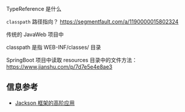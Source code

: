 

TypeReference 是什么

`classpath` 路径指向？
https://segmentfault.com/a/1190000015802324

传统的 JavaWeb 项目中

classpath 是指 WEB-INF/classes/ 目录

SpringBoot 项目中读取 resources 目录中的文件方法：
https://www.jianshu.com/p/7d7e5e4e8ae3


## 信息参考
* [Jackson 框架的高阶应用](https://developer.ibm.com/zh/articles/jackson-advanced-application/#)